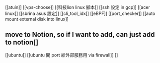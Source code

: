 [[atuin]]
[[vps-choose]]
[[科技lion linux 腳本]]
[[ssh 設定 in gcp]]
[[acer linux]]
[[sbrina asus 設定]]
[[cli_tool_idx]]
[[eBPF]]
[[port_checker]]
[[auto mount external disk into linux]]

## move to Notion, so if I want to add, can just add to notion[] 
[[ubuntu]]
[[ubuntu 開 port 給外部服務用 via firewall]]
[] 